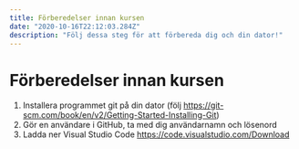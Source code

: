 ```yaml
---
title: Förberedelser innan kursen
date: "2020-10-16T22:12:03.284Z"
description: "Följ dessa steg för att förbereda dig och din dator!"
---
```


# Förberedelser innan kursen
1. Installera programmet git på din dator (följ https://git-scm.com/book/en/v2/Getting-Started-Installing-Git)
2. Gör en användare i GitHub, ta med dig användarnamn och lösenord
3. Ladda ner Visual Studio Code https://code.visualstudio.com/Download
